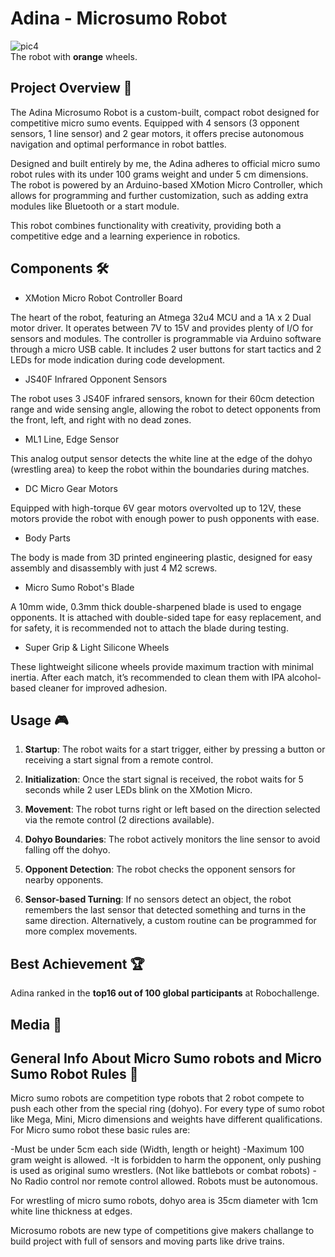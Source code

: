 # Adina - Microsumo Robot

![pic4](./media/pic4.gif)  
The robot with **orange** wheels.

## Project Overview 🤖

The Adina Microsumo Robot is a custom-built, compact robot designed for competitive micro sumo events. Equipped with 4 sensors (3 opponent sensors, 1 line sensor) and 2 gear motors, it offers precise autonomous navigation and optimal performance in robot battles.

Designed and built entirely by me, the Adina adheres to official micro sumo robot rules with its under 100 grams weight and under 5 cm dimensions. The robot is powered by an Arduino-based XMotion Micro Controller, which allows for programming and further customization, such as adding extra modules like Bluetooth or a start module.

This robot combines functionality with creativity, providing both a competitive edge and a learning experience in robotics.


## Components 🛠️

- XMotion Micro Robot Controller Board

The heart of the robot, featuring an Atmega 32u4 MCU and a 1A x 2 Dual motor driver. It operates between 7V to 15V and provides plenty of I/O for sensors and modules. The controller is programmable via Arduino software through a micro USB cable. It includes 2 user buttons for start tactics and 2 LEDs for mode indication during code development.

- JS40F Infrared Opponent Sensors

The robot uses 3 JS40F infrared sensors, known for their 60cm detection range and wide sensing angle, allowing the robot to detect opponents from the front, left, and right with no dead zones.

- ML1 Line, Edge Sensor

This analog output sensor detects the white line at the edge of the dohyo (wrestling area) to keep the robot within the boundaries during matches.

- DC Micro Gear Motors

Equipped with high-torque 6V gear motors overvolted up to 12V, these motors provide the robot with enough power to push opponents with ease.

- Body Parts

The body is made from 3D printed engineering plastic, designed for easy assembly and disassembly with just 4 M2 screws.

- Micro Sumo Robot's Blade

A 10mm wide, 0.3mm thick double-sharpened blade is used to engage opponents. It is attached with double-sided tape for easy replacement, and for safety, it is recommended not to attach the blade during testing.

- Super Grip & Light Silicone Wheels

These lightweight silicone wheels provide maximum traction with minimal inertia. After each match, it’s recommended to clean them with IPA alcohol-based cleaner for improved adhesion.


## Usage 🎮

1. **Startup**: The robot waits for a start trigger, either by pressing a button or receiving a start signal from a remote control.

2. **Initialization**: Once the start signal is received, the robot waits for 5 seconds while 2 user LEDs blink on the XMotion Micro.

3. **Movement**: The robot turns right or left based on the direction selected via the remote control (2 directions available).

4. **Dohyo Boundaries**: The robot actively monitors the line sensor to avoid falling off the dohyo.

5. **Opponent Detection**: The robot checks the opponent sensors for nearby opponents.

6. **Sensor-based Turning**: If no sensors detect an object, the robot remembers the last sensor that detected something and turns in the same direction. Alternatively, a custom routine can be programmed for more complex movements.

## Best Achievement 🏆

Adina ranked in the **top16 out of 100 global participants** at Robochallenge.
 
## Media 📸

## General Info About Micro Sumo robots and Micro Sumo Robot Rules 📖
Micro sumo robots are competition type robots that 2 robot compete to push each other from the special ring (dohyo). For every type of sumo robot like Mega, Mini, Micro dimensions and weights have different qualifications. For Micro sumo robot these basic rules are:

-Must be under 5cm each side (Width, length or height)
-Maximum 100 gram weight is allowed.
-It is forbidden to harm the opponent, only pushing is used as original sumo wrestlers. (Not like battlebots or combat robots)
-No Radio control nor remote control allowed. Robots must be autonomous.

For wrestling of micro sumo robots, dohyo area is 35cm diameter with 1cm white line thickness at edges.

Microsumo robots are new type of competitions give makers challange to build project with full of sensors and moving parts like drive trains. 
